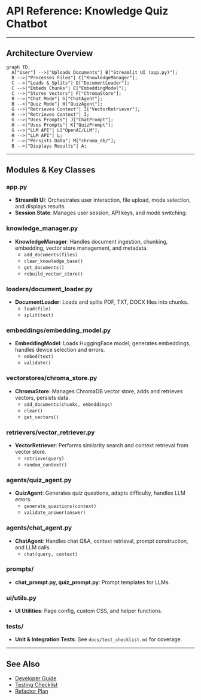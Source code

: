 # API Reference: Knowledge Quiz Chatbot

---

## Architecture Overview

```mermaid
graph TD;
  A["User"] -->|"Uploads Documents"| B["Streamlit UI (app.py)"];
  B -->|"Processes Files"| C["KnowledgeManager"];
  C -->|"Loads & Splits"| D["DocumentLoader"];
  C -->|"Embeds Chunks"| E["EmbeddingModel"];
  C -->|"Stores Vectors"| F["ChromaStore"];
  B -->|"Chat Mode"| G["ChatAgent"];
  B -->|"Quiz Mode"| H["QuizAgent"];
  G -->|"Retrieves Context"| I["VectorRetriever"];
  H -->|"Retrieves Context"| I;
  G -->|"Uses Prompts"| J["ChatPrompt"];
  H -->|"Uses Prompts"| K["QuizPrompt"];
  G -->|"LLM API"| L["OpenAI/LLM"];
  H -->|"LLM API"| L;
  F -->|"Persists Data"| M["chroma_db/"];
  B -->|"Displays Results"| A;
```

---

## Modules & Key Classes

### app.py
- **Streamlit UI**: Orchestrates user interaction, file upload, mode selection, and displays results.
- **Session State**: Manages user session, API keys, and mode switching.

### knowledge_manager.py
- **KnowledgeManager**: Handles document ingestion, chunking, embedding, vector store management, and metadata.
  - `add_documents(files)`
  - `clear_knowledge_base()`
  - `get_documents()`
  - `rebuild_vector_store()`

### loaders/document_loader.py
- **DocumentLoader**: Loads and splits PDF, TXT, DOCX files into chunks.
  - `load(file)`
  - `split(text)`

### embeddings/embedding_model.py
- **EmbeddingModel**: Loads HuggingFace model, generates embeddings, handles device selection and errors.
  - `embed(text)`
  - `validate()`

### vectorstores/chroma_store.py
- **ChromaStore**: Manages ChromaDB vector store, adds and retrieves vectors, persists data.
  - `add_documents(chunks, embeddings)`
  - `clear()`
  - `get_vectors()`

### retrievers/vector_retriever.py
- **VectorRetriever**: Performs similarity search and context retrieval from vector store.
  - `retrieve(query)`
  - `random_context()`

### agents/quiz_agent.py
- **QuizAgent**: Generates quiz questions, adapts difficulty, handles LLM errors.
  - `generate_questions(context)`
  - `validate_answer(answer)`

### agents/chat_agent.py
- **ChatAgent**: Handles chat Q&A, context retrieval, prompt construction, and LLM calls.
  - `chat(query, context)`

### prompts/
- **chat_prompt.py, quiz_prompt.py**: Prompt templates for LLMs.

### ui/utils.py
- **UI Utilities**: Page config, custom CSS, and helper functions.

### tests/
- **Unit & Integration Tests**: See `docs/test_checklist.md` for coverage.

---

## See Also
- [Developer Guide](developer_guide.md)
- [Testing Checklist](test_checklist.md)
- [Refactor Plan](refactor_plan.md) 